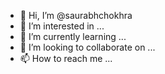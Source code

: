 - 👋 Hi, I’m @saurabhchokhra
- 👀 I’m interested in ...
- 🌱 I’m currently learning ...
- 💞️ I’m looking to collaborate on ...
- 📫 How to reach me ...

<!---
saurabhchokhra/saurabhchokhra is a ✨ special ✨ repository because its `README.md` (this file) appears on your GitHub profile.
You can click the Preview link to take a look at your changes.
--->
